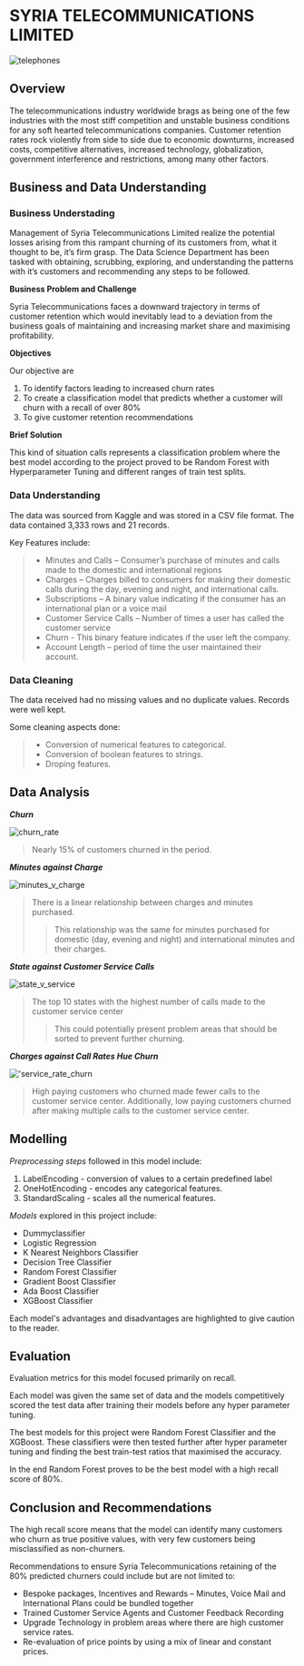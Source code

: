 # SYRIA TELECOMMUNICATIONS LIMITED

![telephones](images/nastya-very-small.jpg)

## Overview

The telecommunications industry worldwide brags as being one of the few industries with the most stiff competition and unstable business conditions for any soft hearted telecommunications companies.
Customer retention rates rock violently from side to side due to economic downturns, increased costs, competitive alternatives, increased technology, globalization, government interference and restrictions, among many other factors.

## Business and Data Understanding

### Business Understading

Management of Syria Telecommunications Limited realize the potential losses arising from this rampant churning of its customers from, what it thought to be, it’s firm grasp.
The Data Science Department has been tasked with obtaining, scrubbing, exploring, and understanding the patterns with it’s customers and recommending any steps to be followed.

**Business Problem and Challenge**

Syria Telecommunications faces a downward trajectory in terms of customer retention which would inevitably lead to a deviation from the business goals of maintaining and increasing market share and maximising profitability.

**Objectives**

Our objective are

1. To identify factors leading to increased churn rates
2. To create a classification model that predicts whether a customer will churn with a recall of over 80%
3. To give customer retention recommendations

**Brief Solution**

This kind of situation calls represents a classification problem where the best model according to the project proved to be Random Forest with Hyperparameter Tuning and different ranges of train test splits.

### Data Understanding

The data was sourced from Kaggle and was stored in a CSV file format.
The data contained 3,333 rows and 21 records.

Key Features include:

> - Minutes and Calls – Consumer’s purchase of minutes and calls made to the domestic and international regions
> - Charges – Charges billed to consumers for making their domestic calls during the day, evening and night, and international calls.
> - Subscriptions – A binary value indicating if the consumer has an international plan or a voice mail
> - Customer Service Calls – Number of times a user has called the customer service
> - Churn - This binary feature indicates if the user left the company.
> - Account Length – period of time the user maintained their account.

### Data Cleaning

The data received had no missing values and no duplicate values. Records were well kept.

Some cleaning aspects done:

> - Conversion of numerical features to categorical.
> - Conversion of boolean features to strings.
> - Droping features.

## Data Analysis

**_Churn_**

![churn_rate](images/churn_dist.png)

> Nearly 15% of customers churned in the period.

**_Minutes against Charge_**

![minutes_v_charge](images/bi_eve_min_against_charge.png)

> There is a linear relationship between charges and minutes purchased.
>
> > This relationship was the same for minutes purchased for domestic (day, evening and night) and international minutes and their charges.

**_State against Customer Service Calls_**

![state_v_service](images/bi_state_v_call_center.png)

> The top 10 states with the highest number of calls made to the customer service center
>
> > This could potentially present problem areas that should be sorted to prevent further churning.

**_Charges against Call Rates Hue Churn_**

!['service_rate_churn](images/multi_day_v_charge_v_churn.png)

> High paying customers who churned made fewer calls to the customer service center.
> Additionally, low paying customers churned after making multiple calls to the customer service center.

## Modelling

_Preprocessing steps_ followed in this model include:

1. LabelEncoding - conversion of values to a certain predefined label
2. OneHotEncoding - encodes any categorical features.
3. StandardScaling - scales all the numerical features.

_Models_ explored in this project include:

- Dummyclassifier
- Logistic Regression
- K Nearest Neighbors Classifier
- Decision Tree Classifier
- Random Forest Classifier
- Gradient Boost Classifier
- Ada Boost Classifier
- XGBoost Classifier

Each model's advantages and disadvantages are highlighted to give caution to the reader.

## Evaluation

Evaluation metrics for this model focused primarily on recall.

Each model was given the same set of data and the models competitively scored the test data after training their models before any hyper parameter tuning.

The best models for this project were Random Forest Classifier and the XGBoost. These classifiers were then tested further after hyper parameter tuning and finding the best train-test ratios that maximised the accuracy.

In the end Random Forest proves to be the best model with a high recall score of 80%.

## Conclusion and Recommendations

The high recall score means that the model can identify many customers who churn as true positive values, with very few customers being misclassified as non-churners.

Recommendations to ensure Syria Telecommunications retaining of the 80% predicted churners could include but are not limited to:

- Bespoke packages, Incentives and Rewards – Minutes, Voice Mail and International Plans could be bundled together
- Trained Customer Service Agents and Customer Feedback Recording
- Upgrade Technology in problem areas where there are high customer service rates.
- Re-evaluation of price points by using a mix of linear and constant prices.
